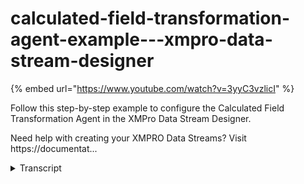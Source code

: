 # calculated-field-transformation-agent-example---xmpro-data-stream-designer
{% embed url="https://www.youtube.com/watch?v=3yyC3vzlicI" %}



Follow this step-by-step example to configure the Calculated Field Transformation Agent in the XMPro Data Stream Designer.

Need help with creating your XMPRO Data Streams? Visit https://documentat...
<details>
<summary>Transcript</summary>Follow this step-by-step example to configure the Calculated Field Transformation Agent in the XMPro Data Stream Designer.

Need help with creating your XMPRO Data Streams? Visit https://documentat...
this example demonstrates how to use the

calculated field agent to add a

temperature conversion and an is hot

indicator to pump data

first drag the agent onto the canvas

link the input to pump data and output

to the printer

save the data stream

and click on the agent to configure it

add an expression

named temperature fahrenheit

its formula

and data type of double

apply

add another expression named is hot

its formula and data type string

apply

apply again

save the data stream

publish it and let's look at the live

data view

temperature fahrenheit and is hot have

been added to the pump data

you can download the file below to try

it out yourself and for more information

about this agent's properties head to

the configuration page thank you
</details>